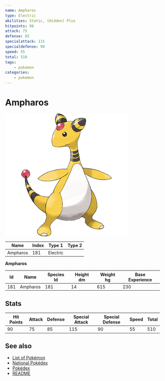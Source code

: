 ```yaml
---
name: Ampharos
type: Electric
abilities: Static, (Hidden) Plus
hitpoints: 90
attack: 75
defense: 85
specialattack: 115
specialdefense: 90
speed: 55
total: 510
tags:
    - pokemon
categories:
    - pokemon
---
```


# Ampharos


![Ampharos](images/181.png)

| **Name** | **Index** | **Type 1** | **Type 2** |
|----|----|----|----|
| Ampharos | 181 | Electric  |  |

**Ampharos** 




| **Id** | **Name** | **Species Id** | **Height dm** | **Weight hg** | **Base Experience** |
|--------|----------|----------------|------------|------------|---------------------|
| 181 | Ampharos | 181 | 14 | 615 | 230 |



## Stats

| **Hit Points** | **Attack** | **Defense** | **Special Attack** | **Special Defense** | **Speed** | **Total** |
|----------------|------------|-------------|--------------------|---------------------|-----------|-----------|
| 90 | 75 | 85 | 115 | 90 | 55 | 510 |

## See also

- [List of Pokémon](../pokemon.md)
- [National Pokédex](../national_pokedex.md)
- [Pokédex](../pokedex.md)
- [README](../README.md)
